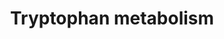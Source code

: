 ---
annotations:
- id: PW:0000054
  parent: classic metabolic pathway
  type: Pathway Ontology
  value: tryptophan metabolic pathway
authors:
- L.M.Ferrante
- MaintBot
- AlexanderPico
- Khanspers
- AdrienDefay
- Egonw
- DeSl
- Fehrhart
- Finterly
citedin:
- link: PMC7329820
description: 'This pathway describes the metabolism of tryptophan, an essential amino
  acid. Converted from rat to human using ortholog information. Originally adapted
  from:  [https://www.genome.jp/dbget-bin/www_bget?pathway+rno00380 KEGG].  Proteins
  on this pathway have targeted assays available via the [https://assays.cancer.gov/available_assays?wp_id=WP465
  CPTAC Assay Portal].'
last-edited: 2021-06-23
ndex: 332e6850-8b61-11eb-9e72-0ac135e8bacf
organisms:
- Homo sapiens
redirect_from:
- /index.php/Pathway:WP465
- /instance/WP465
revision: null
schema-jsonld:
- '@context': https://schema.org/
  '@id': https://wikipathways.github.io/pathways/WP465.html
  '@type': Dataset
  creator:
    '@type': Organization
    name: WikiPathways
  description: 'This pathway describes the metabolism of tryptophan, an essential
    amino acid. Converted from rat to human using ortholog information. Originally
    adapted from:  [https://www.genome.jp/dbget-bin/www_bget?pathway+rno00380 KEGG].  Proteins
    on this pathway have targeted assays available via the [https://assays.cancer.gov/available_assays?wp_id=WP465
    CPTAC Assay Portal].'
  keywords:
  - (Z)-5-Oxohex-2-enedioate
  - -1H-indol-5-ol
  - -2,4-dioxobutanoate
  - 1.1.1.110
  - 1.1.1.190
  - 1.1.1.191
  - 1.10.3.4
  - 1.13.11.-
  - 1.13.11.10
  - 1.13.11.17
  - 1.13.11.23
  - 1.13.12.3
  - 1.13.99.3
  - 1.14.13.9
  - 1.14.16.-
  - 1.14.16.3
  - 1.14.99.2
  - 1.2.1.-
  - 1.2.1.32
  - 1.2.3.7
  - 1.3.1.18
  - 1.4.3.2
  - 1.5.1.-
  - 1.7.3.2
  - 2,3-Dihydroxyindole
  - 2-Amino-3-carboxymuconate
  - 2-Aminomuconate
  - 2-Aminophenol
  - 2-Formamino
  - 2-Formylaminobenzaldehyde
  - 2-Oxoadipate
  - 2-Oxoglutarate
  - 2.1.1.47
  - 2.1.1.49
  - 2.6.1.27
  - 3-(2-Aminoethyl)
  - 3-Hydroxy-
  - 3-Hydroxyanthranilate
  - 3-Hydroxykynurenamine
  - 3-Indoleacetonitrile
  - 3-Indoleglycolaldehyde
  - 3-Methoxyanthranilate
  - 3-Methyldioxyindole
  - 3-Methylindolepyruvate
  - 3.2.1.147
  - 3.5.1.4
  - 3.5.1.49
  - 3.5.1.9
  - 3.5.5.1
  - 3.5.99.5
  - 4,6-Dihydroxyquinoline
  - 4,8-Dihydroxyquinoline
  - 4-(2-Amino-3-hydroxyphenyl)-2,4-dioxobutanoate
  - 4-(2-Amino-5-hydroxyphenyl)
  - 4-(2-Aminophenyl)-2,4-dioxobutanoate
  - 4.1.1.-
  - 4.1.1.43
  - 4.1.99.1
  - 4.2.1.84
  - 5-(2'-Carboxyethyl)-4,6-Dihydroxypicolinate
  - 5-(2'-Formylethyl)-4,6-dihydroxypicolinate
  - 5-(3'-Carboxy-3'-oxopropenyl)-4,6-dihydroxypicolin
  - 5-(3'-Carboxy-3'-oxopropyl) -4,6-dihydroxypicolinate
  - 5-Hydroxy-L-tryptophan
  - 5-Hydroxy-N-formylkynurenine
  - 5-Hydroxyindoleacetaldehyde
  - 5-Hydroxyindoleacetate
  - 5-Hydroxyindoleacetylglycine
  - 5-Hydroxyindolepyruvate
  - 5-Hydroxykynurenine
  - 5-Methoxyindoleacetate
  - 5-Methoxytryptamine
  - 5-hydroxykynurenamine
  - 6-Hydroxyindolelactate
  - 6-Hydroxykynurenate
  - 6-Hydroxymelatonin
  - 6.3.2.-
  - 7,8-Dihydro-7,8-dihydroxykynurenate
  - 7,8-Dihydroxykynurenate
  - 8-Methoxykynurenate
  - AADAT
  - AANAT
  - ABP1
  - ACAT1
  - ACMSD
  - AFMID
  - ALDH1A1
  - ALDH1A2
  - ALDH2
  - ALDH3A2
  - ALDH9A1
  - AOX1
  - ASMT
  - Acetoacetyl-CoA
  - Acetyl-CoA
  - Aldh1a4
  - Anthranilate
  - Benzoate degradation via hydroxylation
  - C01144
  - CAT
  - CYP19A1
  - CYP1A1
  - CYP1A2
  - CYP1B1
  - CYP2A13
  - CYP2C18
  - CYP2E1
  - CYP2F1
  - CYP2J2
  - CYP3A4
  - CYP4F12
  - CYP7B1
  - Cinnavalininate
  - Crotonoyl-CoA
  - Cyp2a1
  - Cyp2a2
  - Cyp2b15
  - Cyp2c12
  - Cyp2c39
  - Cyp2d2
  - DDC
  - DHCR24
  - ECHS1
  - Formyl-5-hydroxykynurenamine
  - Formyl-N-acetyl-5-
  - Formylkynurenine
  - GCDH
  - Glucobrassicin
  - Glutaryl-CoA
  - Glycolysis/Gluconeogenesis
  - HAAO
  - HADH2
  - HADHSC
  - HRMT1L2
  - INDO
  - INMT
  - Indole
  - Indole-3-acetaldehyde
  - Indole-3-acetaldoxime
  - Indole-3-acetamide
  - Indole-3-acetate
  - Indole-3-ethanol
  - Indolelactate
  - Indolepyruvate
  - Isophenoxazine
  - KYNU
  - Kynurenate
  - L-Kynurenine
  - L-Tryptophan
  - L-Tryptophanyl-tRNA
  - L-kynurenine
  - MAOB
  - Melatonin
  - N-Acetylisatin
  - N-Acetylserotonin
  - N-Methylserotonin
  - N-Methyltryptamine
  - N-acetylindoxyl
  - N-formylanthranilate
  - Nicotinate and nicotinamide metabolism
  - OGDH
  - Oxaloacetate
  - 'Phenylalanine, Tyrosine and '
  - Quinolinate
  - TDO2
  - TPH1
  - Tryptamine
  - Tryptophan metabolism
  - WARS
  - Xanthurenic acid
  - benzoylacetate
  - methoxykynurenamine
  license: CC0
  name: Tryptophan metabolism
seo: CreativeWork
title: Tryptophan metabolism
wpid: WP465
---